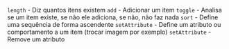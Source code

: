`length`  - Diz quantos itens existem 
`add`  - Adicionar um item
`toggle`  - Analisa se um item existe, se não ele adiciona, se não, não faz nada
`sort`  - Define uma sequência de forma ascendente
`setAttribute` - Define um atributo ou comportamento a um item (trocar imagem por exemplo)
`setAttribute`  - Remove um atributo